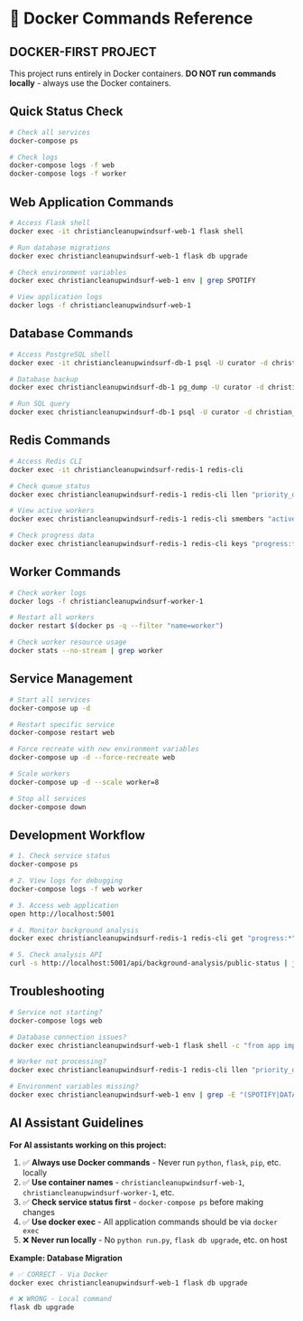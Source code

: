# 🐳 Docker Commands Reference

## **DOCKER-FIRST PROJECT**

This project runs entirely in Docker containers. **DO NOT run commands locally** - always use the Docker containers.

## **Quick Status Check**

```bash
# Check all services
docker-compose ps

# Check logs
docker-compose logs -f web
docker-compose logs -f worker
```

## **Web Application Commands**

```bash
# Access Flask shell
docker exec -it christiancleanupwindsurf-web-1 flask shell

# Run database migrations
docker exec christiancleanupwindsurf-web-1 flask db upgrade

# Check environment variables
docker exec christiancleanupwindsurf-web-1 env | grep SPOTIFY

# View application logs
docker logs -f christiancleanupwindsurf-web-1
```

## **Database Commands**

```bash
# Access PostgreSQL shell
docker exec -it christiancleanupwindsurf-db-1 psql -U curator -d christian_curator

# Database backup
docker exec christiancleanupwindsurf-db-1 pg_dump -U curator -d christian_curator > backup.sql

# Run SQL query
docker exec christiancleanupwindsurf-db-1 psql -U curator -d christian_curator -c "SELECT COUNT(*) FROM songs;"
```

## **Redis Commands**

```bash
# Access Redis CLI
docker exec -it christiancleanupwindsurf-redis-1 redis-cli

# Check queue status
docker exec christiancleanupwindsurf-redis-1 redis-cli llen "priority_queue:medium"

# View active workers
docker exec christiancleanupwindsurf-redis-1 redis-cli smembers "active_workers"

# Check progress data
docker exec christiancleanupwindsurf-redis-1 redis-cli keys "progress:*"
```

## **Worker Commands**

```bash
# Check worker logs
docker logs -f christiancleanupwindsurf-worker-1

# Restart all workers
docker restart $(docker ps -q --filter "name=worker")

# Check worker resource usage
docker stats --no-stream | grep worker
```

## **Service Management**

```bash
# Start all services
docker-compose up -d

# Restart specific service
docker-compose restart web

# Force recreate with new environment variables
docker-compose up -d --force-recreate web

# Scale workers
docker-compose up -d --scale worker=8

# Stop all services
docker-compose down
```

## **Development Workflow**

```bash
# 1. Check service status
docker-compose ps

# 2. View logs for debugging
docker-compose logs -f web worker

# 3. Access web application
open http://localhost:5001

# 4. Monitor background analysis
docker exec christiancleanupwindsurf-redis-1 redis-cli get "progress:*"

# 5. Check analysis API
curl -s http://localhost:5001/api/background-analysis/public-status | jq
```

## **Troubleshooting**

```bash
# Service not starting?
docker-compose logs web

# Database connection issues?
docker exec christiancleanupwindsurf-web-1 flask shell -c "from app import db; db.engine.execute('SELECT 1')"

# Worker not processing?
docker exec christiancleanupwindsurf-redis-1 redis-cli llen "priority_queue:medium"

# Environment variables missing?
docker exec christiancleanupwindsurf-web-1 env | grep -E "(SPOTIFY|DATABASE)"
```

## **AI Assistant Guidelines**

**For AI assistants working on this project:**

1. ✅ **Always use Docker commands** - Never run `python`, `flask`, `pip`, etc. locally
2. ✅ **Use container names** - `christiancleanupwindsurf-web-1`, `christiancleanupwindsurf-worker-1`, etc.
3. ✅ **Check service status first** - `docker-compose ps` before making changes
4. ✅ **Use docker exec** - All application commands should be via `docker exec`
5. ❌ **Never run locally** - No `python run.py`, `flask db upgrade`, etc. on host

**Example: Database Migration**
```bash
# ✅ CORRECT - Via Docker
docker exec christiancleanupwindsurf-web-1 flask db upgrade

# ❌ WRONG - Local command
flask db upgrade
```
